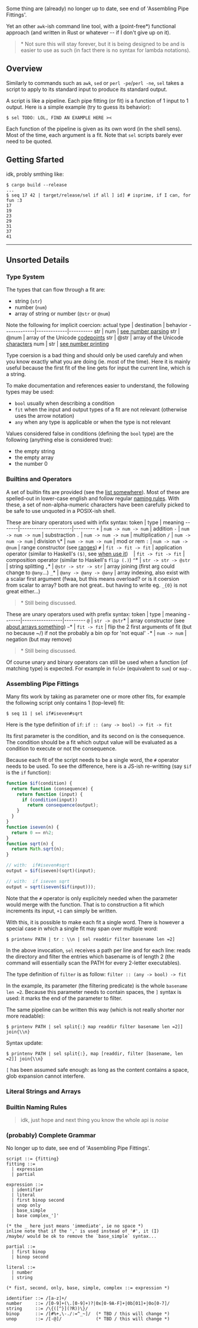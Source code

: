 Some thing are (already) no longer up to date, see end of
'Assembling Pipe Fittings'.

Yet an other `awk`-ish command line tool, with a
(point-free\*) functional approach (and written in Rust
or whatever -- if I don't give up on it).

> \* Not sure this will stay forever, but it is being
> designed to be and is easier to use as such (in fact
> there is no syntax for lambda notations).

## Overview

Similarly to commands such as `awk`, `sed` or `perl
-pe`/`perl -ne`, `sel` takes a script to apply to its
standard input to produce its standard output.

A script is like a pipeline. Each pipe fitting (or fit)
is a function of 1 input to 1 output. Here is a simple
example (try to guess its behavior):
```console
$ sel TODO: LOL, FIND AN EXAMPLE HERE ><
```

Each function of the pipeline is given as its own word
(in the shell sens). Most of the time, each argument is a
fit. Note that `sel` scripts barely ever need to be quoted.
<!-- ok, what even was that suppose to say? rewrite,
reformulate or do something; this is more confusing than
anything else -->

## Getting Sfarted

idk, probly smthing like:
```console
$ cargo build --release
...
$ seq 17 42 | target/release/sel if all ] id] # isprime, if I can, for fun :3
17
19
23
29
31
37
41
```

---

## Unsorted Details

### Type System

The types that can flow through a fit are:
 - string (`str`)
 - number (`num`)
 - array of string or number (`@str` or `@num`)

Note the following for implicit coercion:
 actual type | destination | behavior
-------------|-------------|----------
 str         | num         | [see number parsing]()
 str         | @num        | array of the Unicode [codepoints]()
 str         | @str        | array of the Unicode [characters]()
 num         | str         | [see number printing]()
<!-- 'characters': or full-on graphems? -->
<!-- 'printing': probly just base 10, idk -->

Type coersion is a bad thing and should only be used
carefuly and when you know exactly what you are doing
(ie. most of the time).  Here it is mainly useful because
the first fit of the line gets for input the current line,
which is a string.

To make documentation and references easier to understand,
the following types may be used:
 - `bool` usually when describing a condition
 - `fit` when the input and output types of a fit are not relevant (otherwise uses the arrow notation)
 - `any` when any type is applicable or when the type is not relevant

Values considered false in conditions (defining the `bool`
type) are the following (anything else is considered true):
 - the empty string
 - the empty array
 - the number 0

### Builtins and Operators

A set of builtin fits are provided (see the [list
somewhere]()). Most of these are spelled-out in lower-case
english and follow regular [naming rules](). With these,
a set of non-alpha-numeric characters have been carefully
picked to be safe to use unquoted in a POSIX-ish shell.

These are binary operators used with infix syntax:
 token | type                 | meaning
-------|----------------------|---------
 `+`   | `num -> num -> num`  | addition
 `-`   | `num -> num -> num`  | substraction
 `.`   | `num -> num -> num`  | multiplication
 `/`   | `num -> num -> num`  | division
 `%`\* | `num -> num -> num`  | mod or rem
 `:`   | `num -> num -> @num` | range constructor (see [ranges]())
 `#`   | `fit -> fit -> fit`  | application operator (similar to Haskell's `($)`, see [when use it]())
 ` `   | `fit -> fit -> fit`  | composition operator (similar to Haskell's `flip (.)`)
 `^`\* | `str -> str -> @str` | string splitting
 `,`\* | `@str -> str -> str` | array joining (first arg could change to `@any`...)
 `_`\* | `@any -> @any -> @any` | array indexing, also exist with a scalar first argument (fwaa, but this means overload? or is it coersion from scalar to array? both are not great.. but having to write eg. `_{0}` is not great either...)

> \* Still being discussed.

These are unary operators used with prefix syntax:
 token | type            | meaning
-------|-----------------|---------
 `@`   | `str -> @str`\* | array constructor (see [about arrays something]())
 `~`\* | `fit -> fit`    | flip the 2 first arguments of fit (but no because ~/) if not the probably a bin op for 'not equal'
 `-`\* | `num -> num`    | negation (but may remove)

> \* Still being discussed.

Of course unary and binary operators can still be used when
a function (of matching type) is expected. For example in
`fold+` (equivalent to `sum`) or `map-`.

### Assembling Pipe Fittings

Many fits work by taking as parameter one or more other
fits, for example the following script only contains 1
(top-level) fit:
```console
$ seq 11 | sel if#iseven#sqrt
```

Here is the type definition of `if`:
`if :: (any -> bool) -> fit -> fit`

Its first parameter is the condition, and its second on
is the consequence. The condition should be a fit which
output value will be evaluated as a condition to execute
or not the consequence.

Because each fit of the script needs to be a single word,
the `#` operator needs to be used. To see the difference,
here is a JS-ish re-writting (say `$if` is the `if`
function):
```js
function $if(condition) {
  return function (consequence) {
    return function (input) {
      if (condition(input))
        return consequence(output);
    }
  }
}
function iseven(n) {
  return 0 == n%2;
}
function sqrt(n) {
  return Math.sqrt(n);
}

// with:  if#iseven#sqrt
output = $if(iseven)(sqrt)(input);

// with:  if iseven sqrt
output = sqrt(iseven($if(input)));
```

Note that the `#` operator is only explicitely needed
when the parameter would merge with the function. That
is to construction a fit which increments its input,
`+1` can simply be written.

With this, it is possible to make each fit a single word.
There is however a special case in which a single fit may
span over multiple word:
```console
$ printenv PATH | tr : \\n | sel readdir filter basename len =2]
```

In the above invocation, `sel` receives a path per line and
for each line: reads the directory and filter the entries
which basename is of length 2 (the command will essentially
scan the PATH for every 2-letter executables).

The type definition of `filter` is as follow:
`filter :: (any -> bool) -> fit`

In the example, its parameter (the filtering predicate)
is the whole `basename len =2`. Because this parameter
needs to contain spaces, the `]` syntax is used: it marks
the end of the parameter to filter.

The same pipeline can be written this way (which is not
really shorter nor more readable):
```console
$ printenv PATH | sel split{:} map readdir filter basename len =2]] join{\\n}
```

Syntax update:
```console
$ printenv PATH | sel split{:}, map [readdir, filter [basename, len =2]] join{\\n}
```
`[` has been assumed safe enough: as long as the content
contains a space, glob expansion cannot interfere.

### Literal Strings and Arrays

<!--
The syntax is somewhere around `a, b, c` where each can
be an item or a range; so for example:
 in `{}`                | yields
------------------------|--------
 `1, 2, 3`              | json [1, 2, 3]
 `1, 5:9`               | json [1, 5, 6, 7, 8]
 `1, 9:5`               | json [1, 9, 8, 7, 6] -- idk about end-point
 `this, is, some, text` | json ["this", "is", "some", "text"]
 `text, 42, more`       | json ["text", 42, "more"]

When the text cannot be parsed as a number, it is a
string. In this case spaces at its begining and end are
trimmed. Similarly, a string containing a `:` is only
converted to a range if both ends are valid numbers. (But
then this is just the same as keeping every element not
range a string, right? because string a converted to
numbers whenever needed?)

Also, on the parse level, a `{}` literal can contain a `}`
and be valid if it had a matching `{` before it:
 input source         | note
----------------------|------
 {hello {some} world} | valid
 {bla } bla}          | invalid (or rather, the string stops on the first `}`
 {bla { bla}          | invalid (because it is looking for a closing `}`)

Having matching paris `{}` in literals allow for nested array definition
-->

### Builtin Naming Rules

> idk, just hope and next thing you know the whole api is _noise_

### (probably) Complete Grammar

No longer up to date, see end of 'Assembling Pipe Fittings'.

```bnf
script ::= {fitting}
fitting ::=
  | expression
  | partial

expression ::=
  | identifier
  | literal
  | first binop second
  | unop only
  | base_simple
  | base complex_']'

(* the _ here just means 'immediate', ie no space *)
inline note that if the ',' is used instead of '#', it (I)
/maybe/ would be ok to remove the `base_simple` syntax...

partial ::=
  | first binop
  | binop second

literal ::=
  | number
  | string

(* fist, second, only, base, simple, complex ::= expression *)

identifier ::= /[a-z]+/
number     ::= /[0-9]+(\.[0-9]+)?|0x[0-9A-F]+|0b[01]+|0o[0-7]/
string     ::= /\{([^}](?R))\}/
binop      ::= /[#%+,\-./:=^_~]/  (* TBD / this will change *)
unop       ::= /[-@]/             (* TBD / this will change *)

```
<!--
Few thing to be noted about the grammar.

The '-' serves both as unary and as a binary. This means
that only the context makes in possible to distinguish
`-1` as 'negative one' or 'substract one'. 'negative one'
should only be expected where a scalar can be. (ie.? this
enough? see again with the example of `fold+` and `map-`)
-- k, this is very likely to be removed (ie. no unary);
   problem is '_' is already used for indexing (so maybe
   if something else takes this role, 'could be eg.
   `idx`) so it won't be use for here.. so I guess the
   question now is how much is the unary minus needed?

The '.' serves both as a binary and as the decimal
separator. Because literal number needs to be spelled
out fully (ie. no eg. `.5`) this makes distinguishing
between 'a half' and 'times five' easy. The problem is
when a scalar is expected. In this case it should always
be assumed to be the literal, not the product (so `5.2`
is not the value ten).

How does nouns and verbs bind? For example in `map1/`.
Does it work? (yes, straight up asking, I don't know)
 - if it is allowed, probably better to always have
   everything bind from the end (or smth like that)
 - if not allowed this means that the '#' is needed
   as in `map#1/` (if not '#' then other)
-->

<!--
other notes

somewhat safe in sh (and ba- z- da- ..)
%+,-./:@]^_{}

used (adds '=', '#' and '~', this last one needs a better that flip 'cause ~/ won't be good)
#%+,-./:=@]^_{}~

almost always unsafe (rem: '!' is history event, can only be followed by space, '=' or '(')
!*?[

still somewhat undecided
#%,=^~

could use the ',' where the '#' is currently:
 - pro no shift (at least or us and fr lul)
 - con: is it maybe not quite natural?

https://code.jsoftware.com/wiki/NuVoc
https://code.jsoftware.com/wiki/Vocabulary/PartsOfSpeech#Modifier
https://esolangs.org/wiki/%E2%86%90THE_LAST_ACTION_LANGUAGE%E2%86%92
https://www2.cs.arizona.edu/icon/
https://github.com/stedolan/jq
https://github.com/yamafaktory/jql
-->

<!-- on can dream -->
